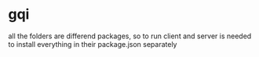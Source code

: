 # gqi

all the folders are differend packages, so to run client and server is needed to install everything in their package.json separately
